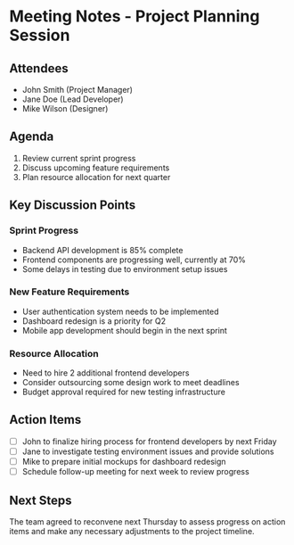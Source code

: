 # Meeting Notes - Project Planning Session

## Attendees
- John Smith (Project Manager)
- Jane Doe (Lead Developer)
- Mike Wilson (Designer)

## Agenda
1. Review current sprint progress
2. Discuss upcoming feature requirements
3. Plan resource allocation for next quarter

## Key Discussion Points

### Sprint Progress
- Backend API development is 85% complete
- Frontend components are progressing well, currently at 70%
- Some delays in testing due to environment setup issues

### New Feature Requirements
- User authentication system needs to be implemented
- Dashboard redesign is a priority for Q2
- Mobile app development should begin in the next sprint

### Resource Allocation
- Need to hire 2 additional frontend developers
- Consider outsourcing some design work to meet deadlines
- Budget approval required for new testing infrastructure

## Action Items
- [ ] John to finalize hiring process for frontend developers by next Friday
- [ ] Jane to investigate testing environment issues and provide solutions
- [ ] Mike to prepare initial mockups for dashboard redesign
- [ ] Schedule follow-up meeting for next week to review progress

## Next Steps
The team agreed to reconvene next Thursday to assess progress on action items and make any necessary adjustments to the project timeline.

